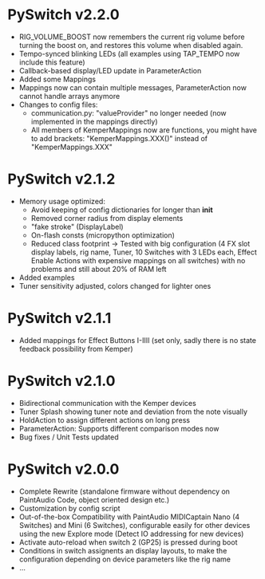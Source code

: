 # PySwitch v2.2.0
- RIG_VOLUME_BOOST now remembers the current rig volume before turning the boost on, and restores this volume when disabled again.
- Tempo-synced blinking LEDs (all examples using TAP_TEMPO now include this feature)
- Callback-based display/LED update in ParameterAction
- Added some Mappings
- Mappings now can contain multiple messages, ParameterAction now cannot handle arrays anymore
- Changes to config files:
    - communication.py: "valueProvider" no longer needed (now implemented in the mappings directly)
    - All members of KemperMappings now are functions, you might have to add brackets: "KemperMappings.XXX()" instead of "KemperMappings.XXX"

# PySwitch v2.1.2
- Memory usage optimized: 
    - Avoid keeping of config dictionaries for longer than __init__
    - Removed corner radius from display elements
    - "fake stroke" (DisplayLabel)
    - On-flash consts (micropython optimization)
    - Reduced class footprint
    -> Tested with big configuration (4 FX slot display labels, rig name, Tuner, 10 Switches with 3 LEDs each, Effect Enable Actions with expensive mappings on all switches) with no problems and still about 20% of RAM left
- Added examples
- Tuner sensitivity adjusted, colors changed for lighter ones

# PySwitch v2.1.1
- Added mappings for Effect Buttons I-IIII (set only, sadly there is no state feedback possibility from Kemper)

# PySwitch v2.1.0
- Bidirectional communication with the Kemper devices
- Tuner Splash showing tuner note and deviation from the note visually
- HoldAction to assign different actions on long press
- ParameterAction: Supports different comparison modes now
- Bug fixes / Unit Tests updated
 
# PySwitch v2.0.0
- Complete Rewrite (standalone firmware without dependency on PaintAudio Code, object oriented design etc.)
- Customization by config script
- Out-of-the-box Compatibility with PaintAudio MIDICaptain Nano (4 Switches) and Mini (6 Switches),
  configurable easily for other devices using the new Explore mode (Detect IO addressing for new devices)
- Activate auto-reload when switch 2 (GP25) is pressed during boot
- Conditions in switch assignents an display layouts, to make the configuration depending on device 
  parameters like the rig name
- ...

